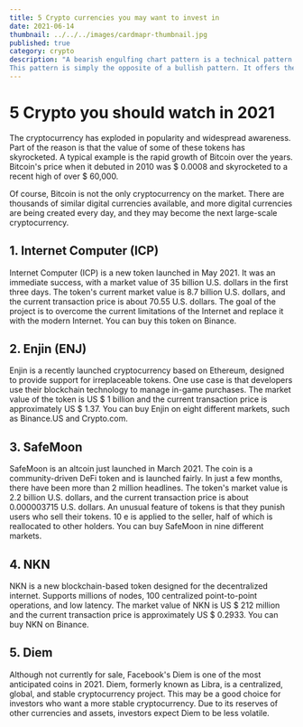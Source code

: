 ```yaml
---
title: 5 Crypto currencies you may want to invest in
date: 2021-06-14
thumbnail: ../../../images/cardmapr-thumbnail.jpg
published: true
category: crypto
description: "A bearish engulfing chart pattern is a technical pattern that indicates lower prices to come. It consists of a high (green) candle followed by a large down (red) candle that engulfs the smaller up candle. The pattern is necessary because it signals that sellers have overtaken the buyers. These sellers are aggressively driving the price downwards, more than buyers can push up.
This pattern is simply the opposite of a bullish pattern. It offers the best signal when seen above an uptrend and shows a rise in selling pressure. The candle mostly causes a trend reversal, as more sellers are going into the market to drive prices further down. The pattern is made up of two candles with the second candle completely engulfing the previous green candle."
---
```


# 5 Crypto you should watch in 2021

The cryptocurrency has exploded in popularity and widespread awareness. Part of the reason is that the value of some of these tokens has skyrocketed. A typical example is the rapid growth of Bitcoin over the years. Bitcoin's price when it debuted in 2010 was $ 0.0008 and skyrocketed to a recent high of over $ 60,000.

Of course, Bitcoin is not the only cryptocurrency on the market. There are thousands of similar digital currencies available, and more digital currencies are being created every day, and they may become the next large-scale cryptocurrency.

## **1. Internet Computer (ICP)**

Internet Computer (ICP) is a new token launched in May 2021. It was an immediate success, with a market value of 35 billion U.S. dollars in the first three days. The token's current market value is 8.7 billion U.S. dollars, and the current transaction price is about 70.55 U.S. dollars. The goal of the project is to overcome the current limitations of the Internet and replace it with the modern Internet. You can buy this token on Binance.

## **2. Enjin (ENJ)**

Enjin is a recently launched cryptocurrency based on Ethereum, designed to provide support for irreplaceable tokens. One use case is that developers use their blockchain technology to manage in-game purchases. The market value of the token is US $ 1 billion and the current transaction price is approximately US $ 1.37. You can buy Enjin on eight different markets, such as Binance.US and Crypto.com.

## **3. SafeMoon**

SafeMoon is an altcoin just launched in March 2021. The coin is a community-driven DeFi token and is launched fairly. In just a few months, there have been more than 2 million headlines. The token's market value is 2.2 billion U.S. dollars, and the current transaction price is about 0.000003715 U.S. dollars. An unusual feature of tokens is that they punish users who sell their tokens. 10 e is applied to the seller, half of which is reallocated to other holders. You can buy SafeMoon in nine different markets.

## **4. NKN**

NKN is a new blockchain-based token designed for the decentralized internet. Supports millions of nodes, 100 centralized point-to-point operations, and low latency. The market value of NKN is US $ 212 million and the current transaction price is approximately US $ 0.2933. You can buy NKN on Binance.

## **5. Diem**

Although not currently for sale, Facebook's Diem is one of the most anticipated coins in 2021. Diem, formerly known as Libra, is a centralized, global, and stable cryptocurrency project. This may be a good choice for investors who want a more stable cryptocurrency. Due to its reserves of other currencies and assets, investors expect Diem to be less volatile.
